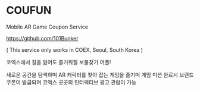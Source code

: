 # COUFUN
Mobile AR Game Coupon Service

https://github.com/101Bunker

( This service only works in COEX, Seoul, South Korea ) 

코엑스에서 길을 잃어도 즐거워질 보물찾기 어플! 

새로운 공간을 탐색하며 AR 캐릭터를 찾아 잡는 게임을 즐기며 게임 미션 완료시 브랜드 쿠폰이 발급되며 코엑스 곳곳의 인터랙티브 광고 관람이 가능
